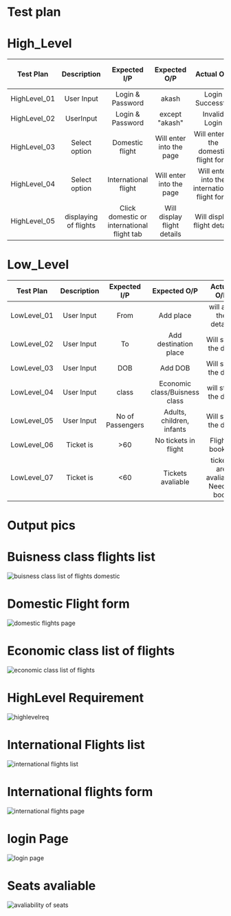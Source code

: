# Test plan
# High_Level
Test Plan | Description | Expected I/P | Expected O/P | Actual O/P | Type of Test 
|:--:|:--:|:--:|:--:|:--:|:--:|
| HighLevel_01| User Input | Login & Password | akash | Login Successful | Valid Test |
| HighLevel_02| UserInput | Login & Password | except "akash" | Invalid Login |Valid test|
| HighLevel_03| Select option | Domestic flight | Will enter into the page | Will enter to the domestic flight form |Valid test|
| HighLevel_04| Select option | International flight | Will enter into the page | Will enter into the international flight form| valid test |
| HighLevel_05| displaying of flights | Click domestic or international flight tab|Will display flight details| Will display flight details |Valid test|

# Low_Level
Test Plan | Description | Expected I/P | Expected O/P | Actual O/P | Type of Test 
|:--:|:--:|:--:|:--:|:--:|:--:|
| LowLevel_01| User Input | From | Add place | will add the details |Save the details in list|
| LowLevel_02| User Input | To |Add destination place| Will store the data |Save the details in list|
| LowLevel_03| User Input | DOB | Add DOB | Will store the data |Save the details in list|
| LowLevel_04| User Input | class | Economic class/Buisness class | will store the data |Save the details in list|
| LowLevel_05| User Input | No of Passengers | Adults, children, infants | Will store the data |save details in list|
| LowLevel_06| Ticket is | >60 | No tickets in flight | Fligh is booked |Unaavaliable|
| LowLevel_07| Ticket is | <60 | Tickets avaliable | tickets are avaliable, Need to book |Avaliable|


# Output pics 

# Buisness class flights list 
![buisness class list of flights domestic](https://user-images.githubusercontent.com/82767035/158029162-a3b994a1-efea-4b73-b602-5ef35c07bdb8.png)

# Domestic Flight form
![domestic flights page](https://user-images.githubusercontent.com/82767035/158029164-0c484bc2-16e6-4fb7-9d0e-52deac39636a.png)

# Economic class list of flights 
![economic class list of flights ](https://user-images.githubusercontent.com/82767035/158029165-ed709318-8fc7-4547-aa49-4ca08f6e0318.png)

# HighLevel Requirement 
![highlevelreq](https://user-images.githubusercontent.com/82767035/158029167-f04994e2-c7d7-43ad-bf80-540e135bda7e.png)

# International Flights list 
![international flights list](https://user-images.githubusercontent.com/82767035/158029168-fd17c4e8-68fd-4113-989b-828a0243b38b.png)

# International flights form
![international flights page](https://user-images.githubusercontent.com/82767035/158029170-9f75661f-3ec0-4854-aea0-d1e989f34ff3.png)

# login Page 
![login page](https://user-images.githubusercontent.com/82767035/158029172-63a1fa13-ce17-4185-95fb-4b4ac2ed0958.png)

# Seats avaliable
![avaliability of seats](https://user-images.githubusercontent.com/82767035/158029173-1d6195a7-c784-4587-a5cd-9ad04dbe7c0b.png)



